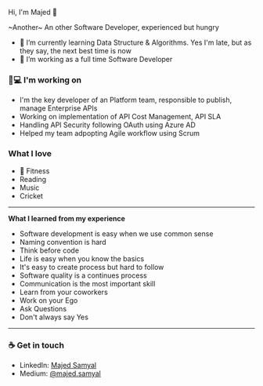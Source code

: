 Hi, I'm Majed 👋

~Another~ An other Software Developer, experienced but hungry

- 🌱 I’m currently learning Data Structure & Algorithms. Yes I'm late, but as they say, the next best time is now 
- 🤔 I’m working as a full time Software Developer

### :boy:💻 I'm working on
- I'm the key developer of an Platform team, responsible to publish, manage Enterprise APIs
- Working on implementation of API Cost Management, API SLA 
- Handling API Security following OAuth using Azure AD
- Helped my team adpopting Agile workflow using Scrum

### What I love 
- :muscle: Fitness
- Reading
- Music
- Cricket

---
**What I learned from my experience**

- Software development is easy when we use common sense
- Naming convention is hard
- Think before code
- Life is easy when you know the basics
- It's easy to create process but hard to follow 
- Software quality is a continues process
- Communication is the most important skill
- Learn from your coworkers
- Work on your Ego
- Ask Questions 
- Don't always say Yes
---

### ☕ Get in touch
- LinkedIn: <a href = "https://www.linkedin.com/in/majed-samyal/">Majed Samyal</a>
- Medium: <a href = "https://medium.com/@majed.samyal">@majed.samyal</a>

<!--GITHUB_REPOS:{"rows": 4, "raw": true}-->

